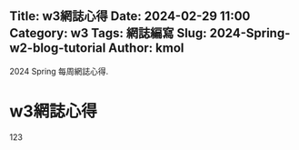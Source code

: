 Title: w3網誌心得
Date: 2024-02-29 11:00
Category: w3
Tags: 網誌編寫
Slug: 2024-Spring-w2-blog-tutorial
Author: kmol
---

2024 Spring 每周網誌心得.

<!-- PELICAN_END_SUMMARY -->

# w3網誌心得
123